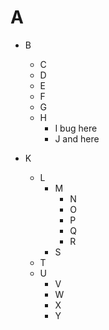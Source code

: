 # A

- B

  - C
  - D
  - E
  - F
  - G
  - H
    - I bug here
    - J and here

- K

  - L
    - M
      - N
      - O
      - P
      - Q
      - R
    - S
  - T
  - U
    - V
    - W
    - X
    - Y
